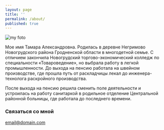 ```yaml
---
layout: page
title: ''
permalink: /about/
published: true
---
```


![my foto]({{site.baseurl}}/about.jpg)

Мое имя Тамара Александровна. Родилась в деревне Негримово Новогрудского района Гродненской области в многодетной семье. С отличием закончила Новогрудский торгово-экономический колледж по специальности «Товароведение», но выбрала работу в легкой промышленности. До выхода на пенсию работала на швейном производстве, где прошла путь от раскладчицы лекал до инженера-технолога раскройного производства.

После выхода на пенсию решила сменить поле деятельности и устроилась на работу санитаркой в родильное отделение Центральной районной больницы, где работала до последнего времени.

### Связаться со мной

[email@domain.com](mailto:email@domain.com)

